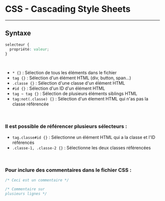 # CSS - Cascading Style Sheets

---

## Syntaxe

```css
selecteur {
  propriété: valeur;
}
```

<br>

- `* {}` : Sélection de tous les éléments dans le fichier
- `tag {}` : Sélection d'un élément HTML (div, button, span...)
- `.classe {}` : Sélection d'une classe d'un élément HTML
- `#id {}` : Sélection d'un ID d'un élément HTML
- `tag ~ tag {}` : Sélection de plusieurs éléments siblings HTML
- `tag:not(.classe) {}` : Sélection d'un élement HTML qui n'as pas la classe référencée

<br>

### Il est possible de référencer plusieurs sélecteurs :

- `tag.classe#id {}` : Sélectionne un élément HTML qui a la classe et l'ID référencés
- `.classe-1, .classe-2 {}` : Sélectionne les deux classes référencées

<br>

### Pour inclure des commentaires dans le fichier CSS :

```css
/* Ceci est un commentaire */

/* Commentaire sur
plusieurs lignes */
```
